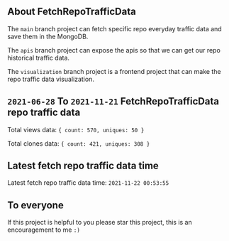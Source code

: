 ## About FetchRepoTrafficData

The `main` branch project can fetch specific repo everyday traffic data and save them in the MongoDB.

The `apis` branch project can expose the apis so that we can get our repo historical traffic data.

The `visualization` branch project is a frontend project that can make the repo traffic data visualization.

## `2021-06-28` To `2021-11-21` FetchRepoTrafficData repo traffic data

Total views data: `{ count: 570, uniques: 50 }`

Total clones data: `{ count: 421, uniques: 308 }`

## Latest fetch repo traffic data time

Latest fetch repo traffic data time: `2021-11-22 00:53:55`

## To everyone

If this project is helpful to you please star this project, this is an encouragement to me `:)`



